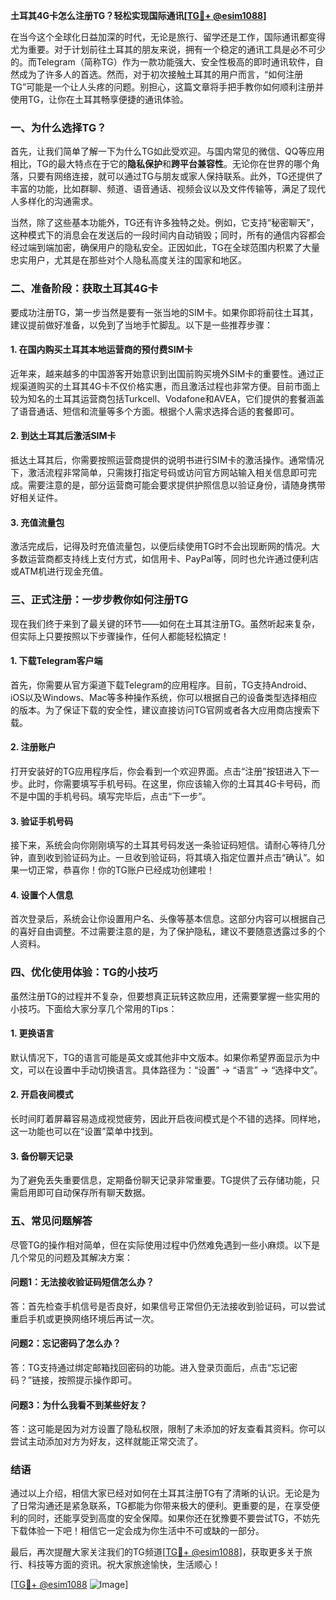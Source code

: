 **土耳其4G卡怎么注册TG？轻松实现国际通讯[[TG💪+ @esim1088](https://t.me/s/esim1088)]**

在当今这个全球化日益加深的时代，无论是旅行、留学还是工作，国际通讯都变得尤为重要。对于计划前往土耳其的朋友来说，拥有一个稳定的通讯工具是必不可少的。而Telegram（简称TG）作为一款功能强大、安全性极高的即时通讯软件，自然成为了许多人的首选。然而，对于初次接触土耳其的用户而言，“如何注册TG”可能是一个让人头疼的问题。别担心，这篇文章将手把手教你如何顺利注册并使用TG，让你在土耳其畅享便捷的通讯体验。

### **一、为什么选择TG？**

首先，让我们简单了解一下为什么TG如此受欢迎。与国内常见的微信、QQ等应用相比，TG的最大特点在于它的**隐私保护**和**跨平台兼容性**。无论你在世界的哪个角落，只要有网络连接，就可以通过TG与朋友或家人保持联系。此外，TG还提供了丰富的功能，比如群聊、频道、语音通话、视频会议以及文件传输等，满足了现代人多样化的沟通需求。

当然，除了这些基本功能外，TG还有许多独特之处。例如，它支持“秘密聊天”，这种模式下的消息会在发送后的一段时间内自动销毁；同时，所有的通信内容都会经过端到端加密，确保用户的隐私安全。正因如此，TG在全球范围内积累了大量忠实用户，尤其是在那些对个人隐私高度关注的国家和地区。

### **二、准备阶段：获取土耳其4G卡**

要成功注册TG，第一步当然是要有一张当地的SIM卡。如果你即将前往土耳其，建议提前做好准备，以免到了当地手忙脚乱。以下是一些推荐步骤：

#### **1. 在国内购买土耳其本地运营商的预付费SIM卡**
近年来，越来越多的中国游客开始意识到出国前购买境外SIM卡的重要性。通过正规渠道购买的土耳其4G卡不仅价格实惠，而且激活过程也非常方便。目前市面上较为知名的土耳其运营商包括Turkcell、Vodafone和AVEA，它们提供的套餐涵盖了语音通话、短信和流量等多个方面。根据个人需求选择合适的套餐即可。

#### **2. 到达土耳其后激活SIM卡**
抵达土耳其后，你需要按照运营商提供的说明书进行SIM卡的激活操作。通常情况下，激活流程非常简单，只需拨打指定号码或访问官方网站输入相关信息即可完成。需要注意的是，部分运营商可能会要求提供护照信息以验证身份，请随身携带好相关证件。

#### **3. 充值流量包**
激活完成后，记得及时充值流量包，以便后续使用TG时不会出现断网的情况。大多数运营商都支持线上支付方式，如信用卡、PayPal等，同时也允许通过便利店或ATM机进行现金充值。

### **三、正式注册：一步步教你如何注册TG**

现在我们终于来到了最关键的环节——如何在土耳其注册TG。虽然听起来复杂，但实际上只要按照以下步骤操作，任何人都能轻松搞定！

#### **1. 下载Telegram客户端**
首先，你需要从官方渠道下载Telegram的应用程序。目前，TG支持Android、iOS以及Windows、Mac等多种操作系统，你可以根据自己的设备类型选择相应的版本。为了保证下载的安全性，建议直接访问TG官网或者各大应用商店搜索下载。

#### **2. 注册账户**
打开安装好的TG应用程序后，你会看到一个欢迎界面。点击“注册”按钮进入下一步。此时，你需要填写手机号码。在这里，你应该输入你的土耳其4G卡号码，而不是中国的手机号码。填写完毕后，点击“下一步”。

#### **3. 验证手机号码**
接下来，系统会向你刚刚填写的土耳其号码发送一条验证码短信。请耐心等待几分钟，直到收到验证码为止。一旦收到验证码，将其填入指定位置并点击“确认”。如果一切正常，恭喜你！你的TG账户已经成功创建啦！

#### **4. 设置个人信息**
首次登录后，系统会让你设置用户名、头像等基本信息。这部分内容可以根据自己的喜好自由调整。不过需要注意的是，为了保护隐私，建议不要随意透露过多的个人资料。

### **四、优化使用体验：TG的小技巧**

虽然注册TG的过程并不复杂，但要想真正玩转这款应用，还需要掌握一些实用的小技巧。下面给大家分享几个常用的Tips：

#### **1. 更换语言**
默认情况下，TG的语言可能是英文或其他非中文版本。如果你希望界面显示为中文，可以在设置中手动切换语言。具体路径为：“设置” -> “语言” -> “选择中文”。

#### **2. 开启夜间模式**
长时间盯着屏幕容易造成视觉疲劳，因此开启夜间模式是个不错的选择。同样地，这一功能也可以在“设置”菜单中找到。

#### **3. 备份聊天记录**
为了避免丢失重要信息，定期备份聊天记录非常重要。TG提供了云存储功能，只需启用即可自动保存所有聊天数据。

### **五、常见问题解答**

尽管TG的操作相对简单，但在实际使用过程中仍然难免遇到一些小麻烦。以下是几个常见的问题及其解决方案：

#### **问题1：无法接收验证码短信怎么办？**
答：首先检查手机信号是否良好，如果信号正常但仍无法接收到验证码，可以尝试重启手机或更换网络环境后再试一次。

#### **问题2：忘记密码了怎么办？**
答：TG支持通过绑定邮箱找回密码的功能。进入登录页面后，点击“忘记密码？”链接，按照提示操作即可。

#### **问题3：为什么我看不到某些好友？**
答：这可能是因为对方设置了隐私权限，限制了未添加的好友查看其资料。你可以尝试主动添加对方为好友，这样就能正常交流了。

### **结语**

通过以上介绍，相信大家已经对如何在土耳其注册TG有了清晰的认识。无论是为了日常沟通还是紧急联系，TG都能为你带来极大的便利。更重要的是，在享受便利的同时，还能享受到高度的安全保障。如果你还在犹豫要不要尝试TG，不妨先下载体验一下吧！相信它一定会成为你生活中不可或缺的一部分。

最后，再次提醒大家关注我们的TG频道[[TG💪+ @esim1088](https://t.me/s/esim1088)]，获取更多关于旅行、科技等方面的资讯。祝大家旅途愉快，生活顺心！

[[TG💪+ @esim1088](https://t.me/s/esim1088) ![Image](https://i.postimg.cc/4NQfJmqS/Snipaste-2025-05-13-00-14-12.png)]